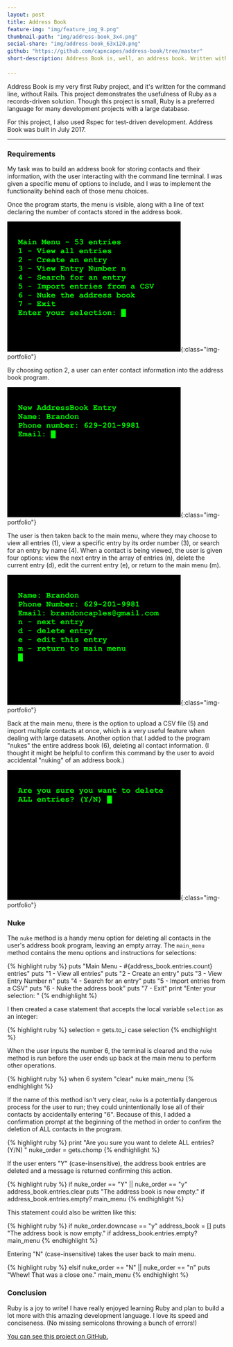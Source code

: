 ```yaml
---
layout: post
title: Address Book
feature-img: "img/feature_img_9.png"
thumbnail-path: "img/address-book_3x4.png"
social-share: "img/address-book_63x120.png"
github: "https://github.com/capncapes/address-book/tree/master"
short-description: Address Book is, well, an address book. Written with Ruby for the command line.

---
```


Address Book is my very first Ruby project, and it's written for the command line, without Rails. This project demonstrates the usefulness of Ruby as a records-driven solution. Though this project is small, Ruby is a preferred language for many development projects with a large database.

For this project, I also used Rspec for test-driven development. Address Book was built in July 2017.

***

### Requirements
My task was to build an address book for storing contacts and their information, with the user interacting with the command line terminal. I was given a specific menu of options to include, and I was to implement the functionality behind each of those menu choices.

Once the program starts, the menu is visible, along with a line of text declaring the number of contacts stored in the address book.

![Address Book menu](../img/address-book_3x4.png){:class="img-portfolio"}

By choosing option 2, a user can enter contact information into the address book program.

![Address Book new entry](../img/address-book-new-entry_3x4.png){:class="img-portfolio"}

The user is then taken back to the main menu, where they may choose to view all entries (1), view a specific entry by its order number (3), or search for an entry by name (4). When a contact is being viewed, the user is given four options: view the next entry in the array of entries (n), delete the current entry (d), edit the current entry (e), or return to the main menu (m).

![Address Book entry](../img/address-book-entry_3x4.png){:class="img-portfolio"}

Back at the main menu, there is the option to upload a CSV file (5) and import multiple contacts at once, which is a very useful feature when dealing with large datasets. Another option that I added to the program "nukes" the entire address book (6), deleting all contact information. (I thought it might be helpful to confirm this command by the user to avoid accidental "nuking" of an address book.)

![Address Book nuke](../img/address-book-nuke_3x4.png){:class="img-portfolio"}

### Nuke
The `nuke` method is a handy menu option for deleting all contacts in the user's address book program, leaving an empty array. The `main_menu` method contains the menu options and instructions for selections:

{% highlight ruby %}
puts "Main Menu - #{address_book.entries.count} entries"
puts "1 - View all entries"
puts "2 - Create an entry"
puts "3 - View Entry Number n"
puts "4 - Search for an entry"
puts "5 - Import entries from a CSV"
puts "6 - Nuke the address book"
puts "7 - Exit"
print "Enter your selection: "
{% endhighlight %}

I then created a case statement that accepts the local variable `selection` as an integer:

{% highlight ruby %}
selection = gets.to_i
case selection
{% endhighlight %}

When the user inputs the number 6, the terminal is cleared and the `nuke` method is run before the user ends up back at the main menu to perform other operations.

{% highlight ruby %}
when 6
    system "clear"
    nuke
    main_menu
{% endhighlight %}

If the name of this method isn't very clear, `nuke` is a potentially dangerous process for the user to run; they could unintentionally lose all of their contacts by accidentally entering "6". Because of this, I added a confirmation prompt at the beginning of the method in order to confirm the deletion of ALL contacts in the program.

{% highlight ruby %}
print "Are you sure you want to delete ALL entries? (Y/N) "
nuke_order = gets.chomp
{% endhighlight %}

If the user enters "Y" (case-insensitive), the address book entries are deleted and a message is returned confirming this action.

{% highlight ruby %}
if nuke_order == "Y" || nuke_order == "y"
    address_book.entries.clear
    puts "The address book is now empty." if address_book.entries.empty?
    main_menu
{% endhighlight %}

This statement could also be written like this:

{% highlight ruby %}
if nuke_order.downcase == "y"
    address_book = []
    puts "The address book is now empty." if address_book.entries.empty?
    main_menu
{% endhighlight %}

Entering "N" (case-insensitive) takes the user back to main menu.

{% highlight ruby %}
elsif nuke_order == "N" || nuke_order == "n"
    puts "Whew! That was a close one."
    main_menu
{% endhighlight %}

### Conclusion
Ruby is a joy to write! I have really enjoyed learning Ruby and plan to build a lot more with this amazing development language. I love its speed and conciseness. (No missing semicolons throwing a bunch of errors!)

<a href="https://github.com/capncapes/address-book/tree/master" target="_blank">You can see this project on GitHub.</a>